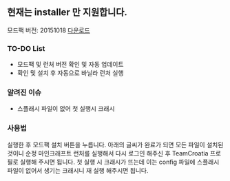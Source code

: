 ## 현재는 installer 만 지원합니다.

모드팩 버전: 20151018
[다운로드](https://github.com/CroatiaTeam/Developer-Launcher/releases/)
### TO-DO List
 - 모드팩 및 런처 버전 확인 및 자동 업데이트
 - 확인 및 설치 후 자동으로 바닐라 런처 실행
 

### 알려진 이슈
 - 스플래시 파일이 없어 첫 실행시 크래시

### 사용법
실행한 후 모드팩 설치 버튼을 누릅니다. 아래의 글씨가 완료가 되면 모든 파일이 설치된 것이니 순정 마인크래프트 런처를 실행해서 다시 로그인 해주신 후 TeamCroatia 프로필로 실행해 주시면 됩니다. 첫 실행 시 크래시가 뜨는데 이는 config 파일에 스플래시 파일이 없어서 생기는 크래시니 재 실행 해주시면 됩니다.
